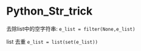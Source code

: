 # Python_Str_trick

去除list中的空字符串:   `e_list = filter(None,e_list)` 

list 去重              `e_list = list(set(e_list))`
